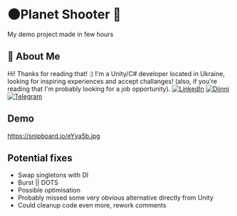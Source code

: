 
# 🌑Planet Shooter 🔫

My demo project made in few hours


## 🚀 About Me
Hi! Thanks for reading that! :) I'm a Unity/C# developer located in Ukraine, looking for inspiring experiences and accept challanges!
(also, if you're reading that I'm probably looking for a job opportunity).
[![LinkedIn][linkedin-shield]][linkedin-url] [![Djinni][Djinni-shield]][Djinni-url] [![Telegram][Telegram-shield]][Telegram-url]



[linkedin-shield]: https://img.shields.io/badge/-LinkedIn-black.svg?style=for-the-badge&logo=linkedin&colorB=555
[linkedin-url]: https://www.linkedin.com/in/oleksandr-vysochanskyi-339a51219/
[Djinni-shield]: https://img.shields.io/badge/-Djinni-black.svg?style=for-the-badge&logo=Djinni&colorB=555
[Djinni-url]: https://djinni.co/q/33c9731536/
[Telegram-shield]: https://img.shields.io/badge/-Telegram-black.svg?style=for-the-badge&logo=Telegram&colorB=555
[Telegram-url]: https://t.me/cyRax2
## Demo

https://snipboard.io/eYya5b.jpg


## Potential fixes

 - Swap singletons with DI
 - Burst || DOTS
 - Possible optimisation
 - Probably missed some very obvious alternative directly from Unity
 - Could cleanup code even more, rework comments

